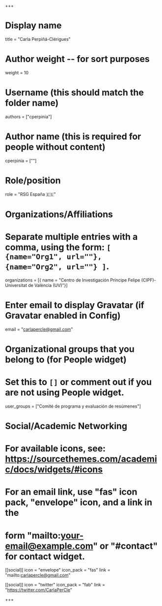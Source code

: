 +++
# Display name
title = "Carla Perpiñá-Clérigues"

# Author weight -- for sort purposes
weight = 10

# Username (this should match the folder name)
authors = ["cperpinia"]

# Author name (this is required for people without content)
cperpinia = [""]

# Role/position
role = "RSG España :es:" 

# Organizations/Affiliations
#   Separate multiple entries with a comma, using the form: `[ {name="Org1", url=""}, {name="Org2", url=""} ]`.
organizations = [{ name = "Centro de Investigación Príncipe Felipe (CIPF)-Universitat de València (UV)"}]

# Enter email to display Gravatar (if Gravatar enabled in Config)
email = "carlapercle@gmail.com"

# Organizational groups that you belong to (for People widget)
#   Set this to `[]` or comment out if you are not using People widget.
user_groups = ["Comité de programa y evaluación de resúmenes"]

# Social/Academic Networking
# For available icons, see: https://sourcethemes.com/academic/docs/widgets/#icons
#   For an email link, use "fas" icon pack, "envelope" icon, and a link in the
#   form "mailto:your-email@example.com" or "#contact" for contact widget.

[[social]]
  icon = "envelope"
  icon_pack = "fas"
  link = "mailto:carlapercle@gmail.com"

  [[social]]
  icon = "twitter"
  icon_pack = "fab"
  link = "https://twitter.com/CarlaPerCle"

+++